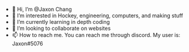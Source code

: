 - 👋 Hi, I’m @Jaxon Chang
- 👀 I’m interested in Hockey, engineering, computers, and making stuff
- 🌱 I’m currently learning in depth coding
- 💞️ I’m looking to collaborate on websites
- 📫 How to reach me. You can reach me through discord. My user is: Jaxon#5076

<!---
ilovecoding-Jaxon/ilovecoding-Jaxon is a ✨ special ✨ repository because its `README.md` (this file) appears on your GitHub profile.
You can click the Preview link to take a look at your changes.
--->
